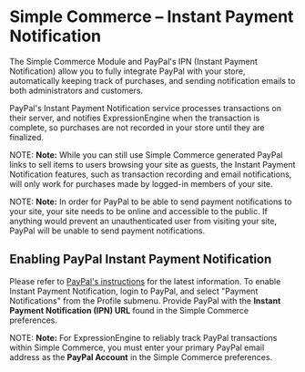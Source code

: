 <!--
    This source file is part of the open source project
    ExpressionEngine User Guide (https://github.com/ExpressionEngine/ExpressionEngine-User-Guide)

    @link      https://expressionengine.com/
    @copyright Copyright (c) 2003-2020, Packet Tide, LLC (https://packettide.com)
    @license   https://expressionengine.com/license Licensed under Apache License, Version 2.0
-->

# Simple Commerce – Instant Payment Notification

The Simple Commerce Module and PayPal's IPN (Instant Payment Notification) allow you to fully integrate PayPal with your store, automatically keeping track of purchases, and sending notification emails to both administrators and customers.

PayPal's Instant Payment Notification service processes transactions on their server, and notifies ExpressionEngine when the transaction is complete, so purchases are not recorded in your store until they are finalized.

NOTE: **Note:** While you can still use Simple Commerce generated PayPal links to sell items to users browsing your site as guests, the Instant Payment Notification features, such as transaction recording and email notifications, will only work for purchases made by logged-in members of your site.

NOTE: **Note:** In order for PayPal to be able to send payment notifications to your site, your site needs to be online and accessible to the public. If anything would prevent an unauthenticated user from visiting your site, PayPal will be unable to send payment notifications.

## Enabling PayPal Instant Payment Notification

Please refer to [PayPal's instructions](https://www.paypal.com/us/smarthelp/article/what-is-instant-payment-notification-(ipn)-faq2933) for the latest information. To enable Instant Payment Notification, login to PayPal, and select "Payment Notifications" from the Profile submenu. Provide PayPal with the **Instant Payment Notification (IPN) URL** found in the Simple Commerce preferences.

NOTE: **Note:** For ExpressionEngine to reliably track PayPal transactions within Simple Commerce, you must enter your primary PayPal email address as the **PayPal Account** in the Simple Commerce preferences.
